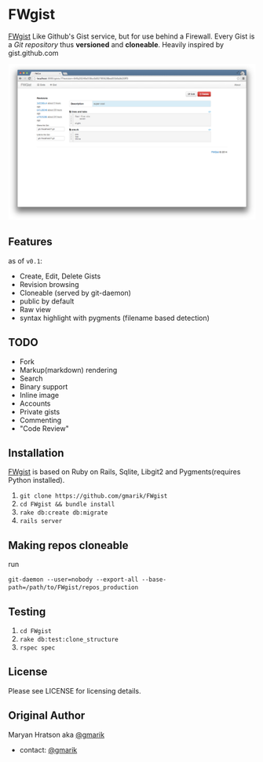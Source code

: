 FWgist
================

[FWgist] Like Github's Gist service, but for use behind a Firewall.
Every Gist is a *Git repository* thus **versioned** and **cloneable**. Heavily inspired by gist.github.com

![FWgist](public/fwgist.png)

Features
---------------

as of `v0.1`:

- Create, Edit, Delete Gists
- Revision browsing
- Cloneable (served by git-daemon)
- public by default
- Raw view
- syntax highlight with pygments (filename based detection)



TODO
---------------

- Fork
- Markup(markdown) rendering
- Search
- Binary support
- Inline image
- Accounts
- Private gists
- Commenting
- "Code Review"


Installation
---------------

[FWgist] is based on Ruby on Rails, Sqlite, Libgit2 and Pygments(requires Python installed).


1. `git clone https://github.com/gmarik/FWgist` 
2. `cd FWgist && bundle install`
3. `rake db:create db:migrate`
4. `rails server`


Making repos cloneable
--------------


run

    git-daemon --user=nobody --export-all --base-path=/path/to/FWgist/repos_production



Testing
---------------

1. `cd FWgist`
2. `rake db:test:clone_structure`
3. `rspec spec`


License
---------------

Please see LICENSE for licensing details.


Original Author
---------------
Maryan Hratson aka [@gmarik](http://github.com/gmarik)
- contact: [@gmarik](http://twitter.com/gmarik)

[FWgist]:http://github.com/gmarik/FWgist

